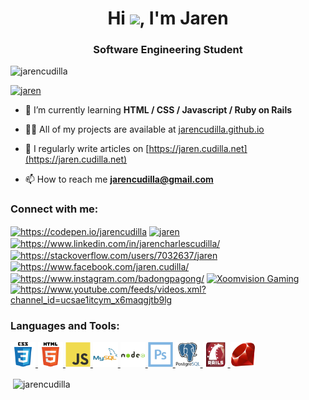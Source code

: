 <h1 align="center">Hi <img src="https://raw.githubusercontent.com/MartinHeinz/MartinHeinz/master/wave.gif" width="30px">, I'm Jaren</h1>
<h3 align="center">Software Engineering Student</h3>

<p align="left"> <img src="https://komarev.com/ghpvc/?username=jarencudilla&label=Profile%20views&color=0e75b6&style=flat" alt="jarencudilla" /> </p>

<p align="left"> <a href="https://twitter.com/jaren" target="blank"><img src="https://img.shields.io/twitter/follow/jaren?logo=twitter&style=for-the-badge" alt="jaren" /></a> </p>

- 🌱 I’m currently learning **HTML / CSS / Javascript / Ruby on Rails**

- 👨‍💻 All of my projects are available at <a href="https://jarencudilla.github.io" target="blank">jarencudilla.github.io</a>

- 📝 I regularly write articles on [https://jaren.cudilla.net](https://jaren.cudilla.net)

- 📫 How to reach me **jarencudilla@gmail.com**

<h3 align="left">Connect with me:</h3>
<p align="left">
<a href="https://codepen.io/jarencudilla" target="blank"><img align="center" src="https://cdn.jsdelivr.net/npm/simple-icons@v5/icons/codepen.svg" alt="https://codepen.io/jarencudilla" height="30" width="40" /></a>
<a href="https://twitter.com/jaren" target="blank"><img align="center" src="https://cdn.jsdelivr.net/npm/simple-icons@v5/icons/twitter.svg" color="#1DA1F2" alt="jaren" height="30" width="40" /></a>
<a href="https://www.linkedin.com/in/jarencharlescudilla/" target="blank"><img align="center" src="https://cdn.jsdelivr.net/npm/simple-icons@v5/icons/linkedin.svg" alt="https://www.linkedin.com/in/jarencharlescudilla/" height="30" width="40" /></a>
<a href="https://stackoverflow.com/users/7032637/jaren" target="blank"><img align="center" src="https://cdn.jsdelivr.net/npm/simple-icons@v5/icons/stackoverflow.svg" alt="https://stackoverflow.com/users/7032637/jaren" height="30" width="40" /></a>
<a href="https://www.facebook.com/jaren.cudilla/" target="blank"><img align="center" src="https://cdn.jsdelivr.net/npm/simple-icons@v5/icons/facebook.svg" alt="https://www.facebook.com/jaren.cudilla/" height="30" width="40" /></a>
<a href="https://instagram.com/https://www.instagram.com/badongpagong/" target="blank"><img align="center" src="https://cdn.jsdelivr.net/npm/simple-icons@v5/icons/instagram.svg" alt="https://www.instagram.com/badongpagong/" height="30" width="40" /></a>
<a href="https://www.youtube.com/c/gamerdadjaren" target="blank"><img align="center" src="https://cdn.jsdelivr.net/npm/simple-icons@v5/icons/youtube.svg" alt="Xoomvision Gaming" height="30" width="40" /></a>
<a href="https://www.youtube.com/feeds/videos.xml?channel_id=UCsAe1ITCyM_x6mAqGjtb9Lg" target="blank"><img align="center" src="https://cdn.jsdelivr.net/npm/simple-icons@v5/icons/rss.svg" alt="https://www.youtube.com/feeds/videos.xml?channel_id=ucsae1itcym_x6maqgjtb9lg" height="30" width="40" /></a>
</p>

<h3 align="left">Languages and Tools:</h3>
<p align="left"> <a href="https://www.w3schools.com/css/" target="_blank"> <img src="https://raw.githubusercontent.com/devicons/devicon/master/icons/css3/css3-original-wordmark.svg" alt="css3" width="40" height="40"/> </a> <a href="https://www.w3.org/html/" target="_blank"> <img src="https://raw.githubusercontent.com/devicons/devicon/master/icons/html5/html5-original-wordmark.svg" alt="html5" width="40" height="40"/> </a> <a href="https://developer.mozilla.org/en-US/docs/Web/JavaScript" target="_blank"> <img src="https://raw.githubusercontent.com/devicons/devicon/master/icons/javascript/javascript-original.svg" alt="javascript" width="40" height="40"/> </a> <a href="https://www.mysql.com/" target="_blank"> <img src="https://raw.githubusercontent.com/devicons/devicon/master/icons/mysql/mysql-original-wordmark.svg" alt="mysql" width="40" height="40"/> </a> <a href="https://nodejs.org" target="_blank"> <img src="https://raw.githubusercontent.com/devicons/devicon/master/icons/nodejs/nodejs-original-wordmark.svg" alt="nodejs" width="40" height="40"/> </a> <a href="https://www.photoshop.com/en" target="_blank"> <img src="https://raw.githubusercontent.com/devicons/devicon/master/icons/photoshop/photoshop-line.svg" alt="photoshop" width="40" height="40"/> </a> <a href="https://www.postgresql.org" target="_blank"> <img src="https://raw.githubusercontent.com/devicons/devicon/master/icons/postgresql/postgresql-original-wordmark.svg" alt="postgresql" width="40" height="40"/> </a> <a href="https://rubyonrails.org" target="_blank"> <img src="https://raw.githubusercontent.com/devicons/devicon/master/icons/rails/rails-original-wordmark.svg" alt="rails" width="40" height="40"/> </a> <a href="https://www.ruby-lang.org/en/" target="_blank"> <img src="https://raw.githubusercontent.com/devicons/devicon/master/icons/ruby/ruby-original.svg" alt="ruby" width="40" height="40"/> </a> </p>

<p>&nbsp;<img align="center" src="https://github-readme-stats.vercel.app/api?username=jarencudilla&show_icons=true&locale=en" alt="jarencudilla" /></p>
